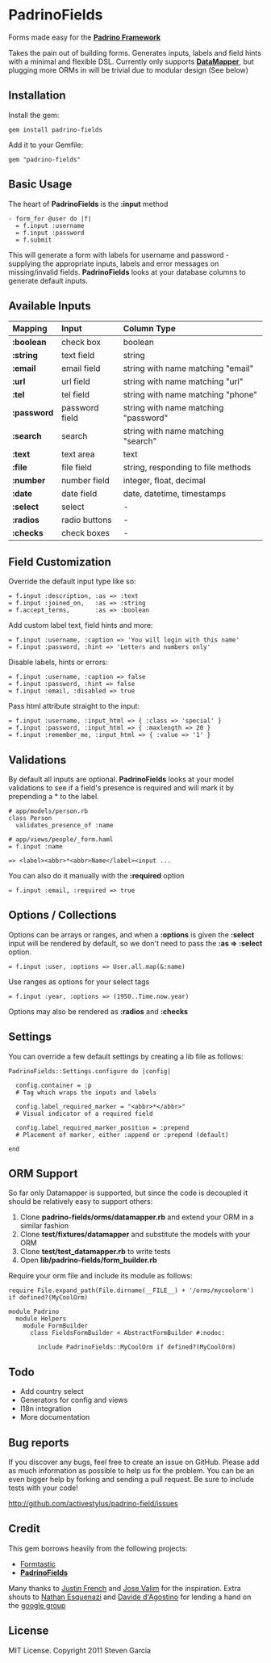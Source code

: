 # PadrinoFields

Forms made easy for the **[Padrino Framework](http://www.padrinorb.com)**

Takes the pain out of building forms. Generates inputs, labels and field hints with a minimal and flexible DSL. Currently only supports **[DataMapper](http://datamapper.org/)**, but plugging more ORMs in will be trivial due to modular design (See below)

## Installation

Install the gem:

    gem install padrino-fields

Add it to your Gemfile:

    gem "padrino-fields"

## Basic Usage

The heart of **PadrinoFields** is the **:input** method

    - form_for @user do |f|
      = f.input :username
      = f.input :password
      = f.submit

This will generate a form with labels for username and password - supplying the appropriate inputs, labels and error messages on missing/invalid fields. **PadrinoFields** looks at your database columns to generate default inputs.

## Available Inputs

Mapping       | Input           | Column Type                          
:-------------|:----------------|:------------------------------------
**:boolean**  |check box        |boolean                              
**:string**   |text field       |string                               
**:email**    |email field      |string with name matching "email"    
**:url**      |url field        |string with name matching "url"      
**:tel**      |tel field        |string with name matching "phone"    
**:password** |password field   |string with name matching "password" 
**:search**   |search           |string with name matching "search"   
**:text**     |text area        |text                                 
**:file**     |file field       |string, responding to file methods   
**:number**   |number field     |integer, float, decimal              
**:date**     |date field       |date, datetime, timestamps           
**:select**   |select           |-                                    
**:radios**   |radio buttons    |-                                    
**:checks**   |check boxes      |-                                    

## Field Customization

Override the default input type like so:

    = f.input :description, :as => :text
    = f.input :joined_on,   :as => :string
    = f.accept_terms,       :as => :boolean

Add custom label text, field hints and more:

    = f.input :username, :caption => 'You will login with this name'
    = f.input :password, :hint => 'Letters and numbers only'

Disable labels, hints or errors:

    = f.input :username, :caption => false
    = f.input :password, :hint => false
    = f.input :email, :disabled => true

Pass html attribute straight to the input:

    = f.input :username, :input_html => { :class => 'special' }
    = f.input :password, :input_html => { :maxlength => 20 }
    = f.input :remember_me, :input_html => { :value => '1' }

## Validations

By default all inputs are optional. **PadrinoFields** looks at your model validations to see if a field's presence is required and will mark it by prepending a * to the label. 

    # app/models/person.rb
    class Person
      validates_presence_of :name
    
    # app/views/people/_form.haml
    = f.input :name
    
    => <label><abbr>*<abbr>Name</label><input ...

You can also do it manually with the **:required** option

    = f.input :email, :required => true

## Options / Collections

Options can be arrays or ranges, and when a **:options** is given the **:select** input will be rendered by default, so we don't need to pass the **:as => :select** option. 

    = f.input :user, :options => User.all.map(&:name)

Use ranges as options for your select tags

    = f.input :year, :options => (1950..Time.now.year)

Options may also be rendered as **:radios** and **:checks**

## Settings

You can override a few default settings by creating a lib file as follows:

    PadrinoFields::Settings.configure do |config|
      
      config.container = :p
      # Tag which wraps the inputs and labels
      
      config.label_required_marker = "<abbr>*</abbr>"
      # Visual indicator of a required field
      
      config.label_required_marker_position = :prepend
      # Placement of marker, either :append or :prepend (default)
      
    end


## ORM Support

So far only Datamapper is supported, but since the code is decoupled it should be relatively easy to support others:

1. Clone **padrino-fields/orms/datamapper.rb** and extend your ORM in a similar fashion
2. Clone **test/fixtures/datamapper** and substitute the models with your ORM
3. Clone **test/test_datamapper.rb** to write tests
4. Open **lib/padrino-fields/form_builder.rb**

Require your orm file and include its module as follows:

    require File.expand_path(File.dirname(__FILE__) + '/orms/mycoolorm') if defined?(MyCoolOrm)

    module Padrino
      module Helpers
        module FormBuilder
          class FieldsFormBuilder < AbstractFormBuilder #:nodoc:
        
            include PadrinoFields::MyCoolOrm if defined?(MyCoolOrm)

## Todo

* Add country select
* Generators for config and views
* I18n integration
* More documentation

## Bug reports

If you discover any bugs, feel free to create an issue on GitHub. Please add as much information as possible to help us fix the problem. You can be an even bigger help by forking and sending a pull request. Be sure to include tests with your code!

http://github.com/activestylus/padrino-field/issues

## Credit

This gem borrows heavily from the following projects:
* [Formtastic](http://github.com/justinfrench/formtastic)
* [**PadrinoFields**](http://github.com/plataformatec/simple_form)

Many thanks to [Justin French](https://github.com/justinfrench) and [Jose Valim](https://github.com/josevalim) for the inspiration. Extra shouts to [Nathan Esquenazi](https://github.com/nesquena) and [Davide d'Agostino](https://github.com/DAddYE) for lending a hand on the [google group](https://groups.google.com/forum/#!forum/padrino)

## License

MIT License. Copyright 2011 Steven Garcia